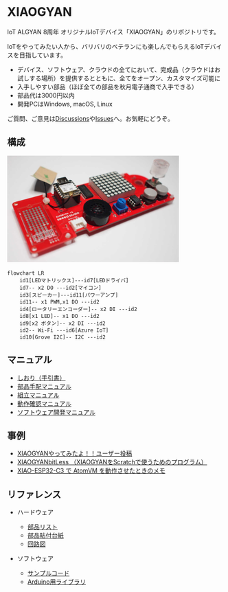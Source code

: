 # XIAOGYAN

IoT ALGYAN 8周年 オリジナルIoTデバイス「XIAOGYAN」のリポジトリです。

IoTをやってみたい人から、バリバリのベテランにも楽しんでもらえるIoTデバイスを目指しています。

* デバイス、ソフトウェア、クラウドの全てにおいて、完成品（クラウドはお試しする場所）を提供するとともに、全てをオープン、カスタマイズ可能に
* 入手しやすい部品（ほぼ全ての部品を秋月電子通商で入手できる）
* 部品代は3000円以内
* 開発PCはWindows, macOS, Linux

ご質問、ご意見は[Discussions](https://github.com/algyan/XIAOGYAN/discussions)や[Issues](https://github.com/algyan/XIAOGYAN/issues)へ。お気軽にどうぞ。

## 構成

<img src="media/xiaogyan.v1.jpg" width="400">

```mermaid
flowchart LR
    id1[LEDマトリックス]---id7[LEDドライバ]
    id7-- x2 DO ---id2[マイコン]
    id3[スピーカー]---id11[パワーアンプ]
    id11-- x1 PWM,x1 DO ---id2
    id4[ロータリーエンコーダー]-- x2 DI ---id2
    id8[x1 LED]-- x1 DO ---id2
    id9[x2 ボタン]-- x2 DI ---id2
    id2-- Wi-Fi ---id6[Azure IoT]
    id10[Grove I2C]-- I2C ---id2
```

## マニュアル

* [しおり（手引書）](manuals/guidebook/README.md)
* [部品手配マニュアル](manuals/order/README.md)
* [組立マニュアル](manuals/assembly/README.md)
* [動作確認マニュアル](manuals/test/README.md)
* [ソフトウェア開発マニュアル](manuals/software/README.md)

## 事例

* [XIAOGYANやってみたよ！！ユーザー投稿](https://github.com/algyan/XIAOGYAN/discussions/50)
* [XIAOGYANbitLess （XIAOGYANをScratchで使うためのプログラム）](https://github.com/610t/XIAOGYANbitLess)
* [XIAO-ESP32-C3 で AtomVM を動作させたときのメモ](https://gist.github.com/pojiro/ccb9d88dedd0590a8ac6930b37633ee0)

## リファレンス

* ハードウェア
  * [部品リスト](hardware/xiaogyan.v1.xlsx)
  * [部品貼付台紙](hardware/xiaogyan_pasteboard.v1.pdf)
  * [回路図](hardware/xiaogyan.v1.pdf)

* ソフトウェア
  * [サンプルコード](https://github.com/algyan/xiaogyan_examples)
  * [Arduino用ライブラリ](https://github.com/algyan/xiaogyan_arduino)
